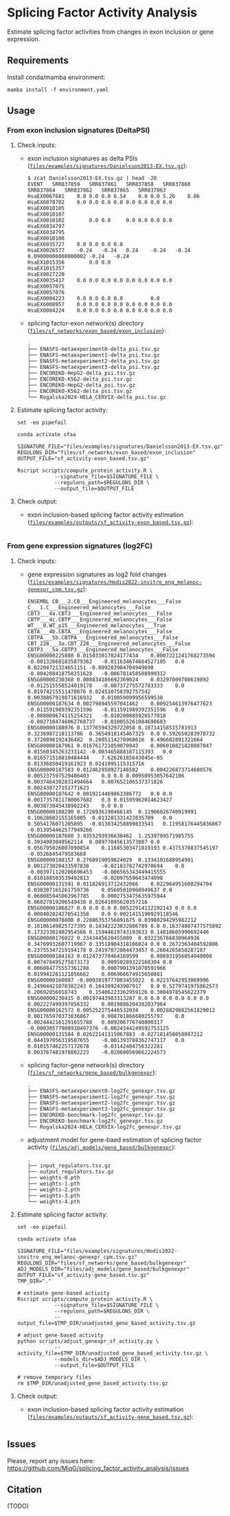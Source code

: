 # Splicing Factor Activity Analysis

Estimate splicing factor activities from changes in exon inclusion or gene expression.

## Requirements

Install conda/mamba environment:

```shell
mamba install -f environment.yaml
```

## Usage
### From exon inclusion signatures (DeltaPSI)

1. Check inputs:
    - exon inclusion signatures as delta PSIs ([`files/examples/signatures/Danielsson2013-EX.tsv.gz`](https://github.com/MiqG/splicing_factor_activity_analysis/files/examples/signatures/Danielsson2013-EX.tsv.gz)):
        ```shell
        $ zcat Danielsson2013-EX.tsv.gz | head -20
        EVENT	SRR837859	SRR837861	SRR837858	SRR837860	SRR837864	SRR837862	SRR837865	SRR837863
        HsaEX0067681	0.0	0.0	0.0	6.54	0.0	0.0	5.26	8.86
        HsaEX6078702	0.0	0.0	0.0	0.0	0.0	0.0	0.0	0.0
        HsaEX0010105								
        HsaEX0010107								
        HsaEX0010102		0.0	0.0		0.0	0.0	0.0	0.0
        HsaEX6034797								
        HsaEX6034795								
        HsaEX0010108								
        HsaEX6035727	0.0	0.0	0.0	0.0				
        HsaEX0026577	-0.24	-0.24	0.24	-0.24	-0.24	0.09000000000000002	-0.24	-0.24
        HsaEX1015356		0.0	0.0					
        HsaEX1015357								
        HsaEX0027220								
        HsaEX0035417	0.0	0.0	0.0	0.0	0.0	0.0	0.0	0.0
        HsaEX0057075								
        HsaEX0057076								
        HsaEX0004223	0.0	0.0	0.0	0.0			0.0	
        HsaEX6008957	0.0	0.0	0.0	0.0	0.0	0.0	0.0	0.0
        HsaEX0004224	0.0	0.0	0.0	0.0	0.0	0.0	0.0	0.0
        ```

    - splicing factor-exon network(s) directory ([`files/sf_networks/exon_based/exon_inclusion`](https://github.com/MiqG/splicing_factor_activity_analysis/files/sf_networks/exon_based/exon_inclusion)):
        ```shell
        .
        ├── ENASFS-metaexperiment0-delta_psi.tsv.gz
        ├── ENASFS-metaexperiment1-delta_psi.tsv.gz
        ├── ENASFS-metaexperiment2-delta_psi.tsv.gz
        ├── ENASFS-metaexperiment3-delta_psi.tsv.gz
        ├── ENCOREKD-HepG2-delta_psi.tsv.gz
        ├── ENCOREKD-K562-delta_psi.tsv.gz
        ├── ENCOREKO-HepG2-delta_psi.tsv.gz
        ├── ENCOREKO-K562-delta_psi.tsv.gz
        └── Rogalska2024-HELA_CERVIX-delta_psi.tsv.gz
        ```

2. Estimate splicing factor activity:
    ```shell
    set -eo pipefail

    conda activate sfaa
    
    SIGNATURE_FILE="files/examples/signatures/Danielsson2013-EX.tsv.gz"
    REGULONS_DIR="files/sf_networks/exon_based/exon_inclusion"
    OUTPUT_FILE="sf_activity-exon_based.tsv.gz"
    
    Rscript scripts/compute_protein_activity.R \
                --signature_file=$SIGNATURE_FILE \
                --regulons_path=$REGULONS_DIR \
                --output_file=$OUTPUT_FILE
    ```
    
3. Check output:
    - exon inclusion-based splicing factor activity estimation ([`files/examples/outputs/sf_activity-exon_based.tsv.gz`](https://github.com/MiqG/splicing_factor_activity_analysis/files/examples/outputs/sf_activity-exon_based.tsv.gz)):
        ```shell
        ```

### From gene expression signatures (log2FC)

1. Check inputs:
    - gene expression signatures as log2 fold changes ([`files/examples/signatures/Hodis2022-invitro_eng_melanoc-genexpr_cpm.tsv.gz`](https://github.com/MiqG/splicing_factor_activity_analysis/files/examples/signatures/Hodis2022-invitro_eng_melanoc-genexpr_cpm.tsv.gz)):
        ```shell
        ENSEMBL	CB___2.CB___Engineered_melanocytes___False	C___1.C___Engineered_melanocytes___False	CBT3___4a.CBT3___Engineered_melanocytes___False	CBTP___4c.CBTP___Engineered_melanocytes___False	WT___0.WT_p15___Engineered_melanocytes___True	CBTA___4b.CBTA___Engineered_melanocytes___False	CBTPA___5b.CBTPA___Engineered_melanocytes___False	CBT_228___3a.CBT_228___Engineered_melanocytes___False	CBTP3___5a.CBTP3___Engineered_melanocytes___False
        ENSG00000225880	0.015033017024177434	0.0007221241768273594	-0.001326681835879362	-0.011634674664527105	0.0	0.02204721324651151	-0.009283984704949698	-0.004208418758251628	-0.006781458508999312
        ENSG00000230368	0.008834186692369024	0.03297009708619892	-0.012515558524019178	-0.00737275572783333	0.0	0.01974215511470876	0.024510758392757542	0.0038867919871616932	0.010059099956599538
        ENSG00000187634	0.002798945597041462	0.009254613976477623	-0.011591989392351596	-0.011591989392351596	0.0	-0.008009674115254321	-0.010200885926577018	-0.0027104746062760737	-0.010055261084698683
        ENSG00000188976	0.13776594329722058	0.10714158515781913	0.3236987218113786	0.3654918145467325	0.0	0.592650283978732	0.3720098192436482	0.2005114278968616	0.496602891321664
        ENSG00000187961	0.016761721059070943	0.006010821820807047	0.01560345263233142	-0.003465888187115393	0.0	0.016571518810484444	7.62626185643045e-05	0.01336850419161923	0.0241095115315716
        ENSG00000187583	0.012462950927146502	0.004226873714600576	0.005237597529406403	0.0	0.0	0.00950953057642106	0.0037464302831494664	0.007652106537371826	0.002438727151771623
        ENSG00000187642	0.0019214469863386772	0.0	0.0	0.0017357811780067682	0.0	0.01595962014623427	0.003873845438902243	0.0	0.0
        ENSG00000188290	0.1726936190466145	0.11906026740919991	0.10628602155165805	-0.013281331422035789	0.0	0.5054176071205095	-0.013034258899833541	0.11958176445836867	-0.013954462577949266
        ENSG00000187608	3.9355293936638462	1.2539709571985755	0.3934003049562114	0.08977045613573087	0.0	0.056795026007090854	0.11685303471019193	0.4375378837545197	-0.0526845479583668
        ENSG00000188157	0.2768919059824029	0.1334101688954991	0.001273020433597838	-0.02183782742970694	0.0	-0.003971120286696453	-0.006565343449415555	0.010188503539492813	-0.02097559643474098
        ENSG00000131591	0.011826913712432066	0.022964951608294704	0.030307165261759736	0.05605010960949637	0.0	0.060085945062967785	0.0002753475635975944	0.06027819206549438	0.02641095620357216
        ENSG00000186827	0.0	0.0	0.0	0.00522914112192143	0.0	0.0	0.008402024270541358	0.0	0.0021415190929118546
        ENSG00000078808	0.22886353756891675	0.03980294295982212	0.10106149825727395	0.14342223832806789	0.0	0.16374807477575892	0.17323302402954566	0.15944619743193633	0.14818605990692446
        ENSG00000176022	0.2343445620455089	0.032236766830964936	0.34769932607719967	0.33518904318106024	0.0	0.2672363404592806	0.23755347219194178	0.24197072064473457	0.2604265658287187
        ENSG00000184163	0.012473770464169599	0.008931956054040008	0.007478495275873173	0.00950289322168304	0.0	0.006084775557361288	0.0007901391070591966	0.019941281121856662	0.006966674915650881
        ENSG00000160087	-0.0003019777083455022	0.02237642953069996	0.24904421070382243	0.164309243907917	0.0	0.5279741975062573	0.20692856018743	0.15406223362959126	0.3004978545622379
        ENSG00000230415	0.00197443983313287	0.0	0.0	0.0	0.0	0.0	0.0	0.002227499397856332	0.0019886204382837964
        ENSG00000162572	0.005252275446532034	0.0028829882561829012	0.001765970373836067	0.008701866680255797	0.0	0.0024442161291655788	0.009206776740800317	-0.00030577908938497376	-0.0024344249592753125
        ENSG00000131584	0.02622141315067883	-0.027181458058897212	0.044197056319507655	-0.001393788362747117	0.0	0.010157462257172678	-0.03142404756322281	0.003767481978802223	-0.028600569662224573
        ```

    - splicing factor-gene network(s) directory ([`files/sf_networks/gene_based/bulkgenexpr`](https://github.com/MiqG/splicing_factor_activity_analysis/files/sf_networks/gene_based/bulkgenexpr)):
        ```shell
        .
        ├── ENASFS-metaexperiment0-log2fc_genexpr.tsv.gz
        ├── ENASFS-metaexperiment1-log2fc_genexpr.tsv.gz
        ├── ENASFS-metaexperiment2-log2fc_genexpr.tsv.gz
        ├── ENASFS-metaexperiment3-log2fc_genexpr.tsv.gz
        ├── ENCOREKD-benchmark-log2fc_genexpr.tsv.gz
        ├── ENCOREKO-benchmark-log2fc_genexpr.tsv.gz
        └── Rogalska2024-HELA_CERVIX-log2fc_genexpr.tsv.gz
        ```

    - adjustment model for gene-baed estimation of splicing factor activity ([`files/adj_models/gene_based/bulkgenexpr`](https://github.com/MiqG/splicing_factor_activity_analysis/files/adj_models/gene_based/bulkgenexpr)): 
        ```shell
        .
        ├── input_regulators.tsv.gz
        ├── output_regulators.tsv.gz
        ├── weights-0.pth
        ├── weights-1.pth
        ├── weights-2.pth
        ├── weights-3.pth
        └── weights-4.pth
        ```

2. Estimate splicing factor activity:
    ```shell
    set -eo pipefail
    
    conda activate sfaa

    SIGNATURE_FILE="files/examples/signatures/Hodis2022-invitro_eng_melanoc-genexpr_cpm.tsv.gz"
    REGULONS_DIR="files/sf_networks/gene_based/bulkgenexpr"
    ADJ_MODELS_DIR="files/adj_models/gene_based/bulkgenexpr"
    OUTPUT_FILE="sf_activity-gene_based.tsv.gz"
    TMP_DIR="."
    
    # estimate gene-based activity
    Rscript scripts/compute_protein_activity.R \
                --signature_file=$SIGNATURE_FILE \
                --regulons_path=$REGULONS_DIR \
                --output_file=$TMP_DIR/unadjusted_gene_based_activity.tsv.gz
                
    # adjust gene-based activity
    python scripts/adjust_genexpr_sf_activity.py \
                --activity_file=$TMP_DIR/unadjusted_gene_based_activity.tsv.gz \
                --models_dir=$ADJ_MODELS_DIR \
                --output_file=$OUTPUT_FILE
                
    # remove temporary files
    rm $TMP_DIR/unadjusted_gene_based_activity.tsv.gz
    ```
    
3. Check output:
    - exon inclusion-based splicing factor activity estimation ([`files/examples/outputs/sf_activity-gene_based.tsv.gz`](https://github.com/MiqG/splicing_factor_activity_analysis/files/examples/outputs/sf_activity-gene_based.tsv.gz)):
        ```shell
        ```

## Issues
Please, report any issues here: https://github.com/MiqG/splicing_factor_activity_analysis/issues

## Citation
(TODO)
